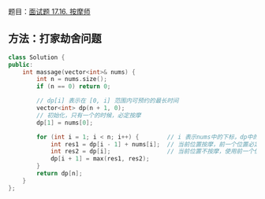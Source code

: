 题目：[面试题 17.16. 按摩师](https://leetcode-cn.com/problems/the-masseuse-lcci/)

## 方法：打家劫舍问题

```c++
class Solution {
public:
    int massage(vector<int>& nums) {
        int n = nums.size();
        if (n == 0) return 0;

        // dp[i] 表示在 [0, i] 范围内可预约的最长时间
        vector<int> dp(n + 1, 0);
        // 初始化，只有一个的时候，必定按摩
        dp[1] = nums[0];

        for (int i = 1; i < n; i++) {        // i 表示nums中的下标，dp中的下标需增加1
            int res1 = dp[i - 1] + nums[i];  // 当前位置按摩，前一个位置必定不按摩，使用前前一个位置的最优解
            int res2 = dp[i];                // 当前位置不按摩，使用前一个位置的最优解
            dp[i + 1] = max(res1, res2);
        }
        return dp[n];
    }
};
```

